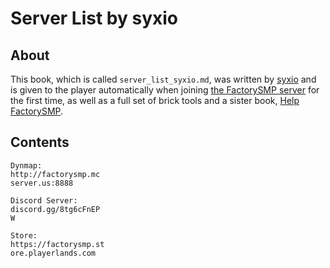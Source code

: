 # Server List by syxio

## About
This book, which is called `server_list_syxio.md`, was written by [syxio](https://namemc.com/profile/syxio.3) and is given to the player automatically when joining [the FactorySMP server](https://www.planetminecraft.com/server/factorysmp) for the first time, as well as a full set of brick tools and a sister book, [Help FactorySMP](books/help_factorysmp_syxio.md).

## Contents
```
Dynmap:
http://factorysmp.mc
server.us:8888

Discord Server:
discord.gg/8tg6cFnEP
W

Store:
https://factorysmp.st
ore.playerlands.com
```